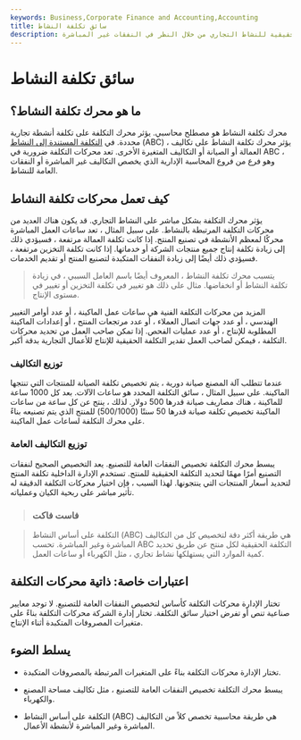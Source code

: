 ```yaml
---
keywords: Business,Corporate Finance and Accounting,Accounting
title: سائق تكلفة النشاط
description: محرك تكلفة النشاط هو أحد مكونات عملية الأعمال. تُستخدم محركات تكلفة النشاط في حساب التكاليف على أساس النشاط ، وهي تعطي تحديدًا أكثر دقة للتكلفة الحقيقية للنشاط التجاري من خلال النظر في النفقات غير المباشرة.
---
```


# سائق تكلفة النشاط
## ما هو محرك تكلفة النشاط؟

محرك تكلفة النشاط هو مصطلح محاسبي. يؤثر محرك التكلفة على تكلفة أنشطة تجارية محددة. في [التكلفة المستندة إلى النشاط](/abc) (ABC) ، يؤثر محرك تكلفة النشاط على تكاليف العمالة أو الصيانة أو التكاليف المتغيرة الأخرى. تعد محركات التكلفة ضرورية في ABC ، وهو فرع من فروع المحاسبة الإدارية الذي يخصص التكاليف غير المباشرة أو النفقات العامة للنشاط.

## كيف تعمل محركات تكلفة النشاط

يؤثر محرك التكلفة بشكل مباشر على النشاط التجاري. قد يكون هناك العديد من محركات التكلفة المرتبطة بالنشاط. على سبيل المثال ، تعد ساعات العمل المباشرة محركًا لمعظم الأنشطة في تصنيع المنتج. إذا كانت تكلفة العمالة مرتفعة ، فسيؤدي ذلك إلى زيادة تكلفة إنتاج جميع منتجات الشركة أو خدماتها. إذا كانت تكلفة التخزين مرتفعة ، فسيؤدي ذلك أيضًا إلى زيادة النفقات المتكبدة لتصنيع المنتج أو تقديم الخدمات.

> يتسبب محرك تكلفة النشاط ، المعروف أيضًا باسم العامل السببي ، في زيادة تكلفة النشاط أو انخفاضها. مثال على ذلك هو تغيير في تكلفة التخزين أو تغيير في مستوى الإنتاج.

>

المزيد من محركات التكلفة الفنية هي ساعات عمل الماكينة ، أو عدد أوامر التغيير الهندسي ، أو عدد جهات اتصال العملاء ، أو عدد مرتجعات المنتج ، أو إعدادات الماكينة المطلوبة للإنتاج ، أو عدد عمليات الفحص. إذا تمكن صاحب العمل من تحديد محركات التكلفة ، فيمكن لصاحب العمل تقدير التكلفة الحقيقية للإنتاج للأعمال التجارية بدقة أكبر.

### توزيع التكاليف

عندما تتطلب آلة المصنع صيانة دورية ، يتم تخصيص تكلفة الصيانة للمنتجات التي تنتجها الماكينة. على سبيل المثال ، سائق التكلفة المحدد هو ساعات الآلات. بعد كل 1000 ساعة للماكينة ، هناك مصاريف صيانة قدرها 500 دولار. لذلك ، ينتج عن كل ساعة من ساعات الماكينة تخصيص تكلفة صيانة قدرها 50 سنتًا (500/1000) للمنتج الذي يتم تصنيعه بناءً على محرك التكلفة لساعات عمل الماكينة.

### توزيع التكاليف العامة

يبسط محرك التكلفة تخصيص النفقات العامة للتصنيع. يعد التخصيص الصحيح لنفقات التصنيع أمرًا مهمًا لتحديد التكلفة الحقيقية للمنتج. تستخدم الإدارة الداخلية تكلفة المنتج لتحديد أسعار المنتجات التي ينتجونها. لهذا السبب ، فإن اختيار محركات التكلفة الدقيقة له تأثير مباشر على ربحية الكيان وعملياته.

> ### فاست فاكت

> التكلفة على أساس النشاط (ABC) هي طريقة أكثر دقة لتخصيص كل من التكاليف المباشرة وغير المباشرة. تحسب ABC التكلفة الحقيقية لكل منتج عن طريق تحديد كمية الموارد التي يستهلكها نشاط تجاري ، مثل الكهرباء أو ساعات العمل.

>

## اعتبارات خاصة: ذاتية محركات التكلفة

تختار الإدارة محركات التكلفة كأساس لتخصيص النفقات العامة للتصنيع. لا توجد معايير صناعية تنص أو تفرض اختيار سائق التكلفة. تختار إدارة الشركة محركات التكلفة بناءً على متغيرات المصروفات المتكبدة أثناء الإنتاج.

## يسلط الضوء

- تختار الإدارة محركات التكلفة بناءً على المتغيرات المرتبطة بالمصروفات المتكبدة.

- يبسط محرك التكلفة تخصيص النفقات العامة للتصنيع ، مثل تكاليف مساحة المصنع والكهرباء.

- التكلفة على أساس النشاط (ABC) هي طريقة محاسبية تخصص كلاً من التكاليف المباشرة وغير المباشرة لأنشطة الأعمال.

